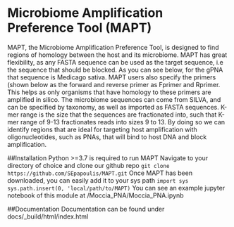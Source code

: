 Microbiome Amplification Preference Tool (MAPT)
=======
MAPT, the Microbiome Amplification Preference Tool, is designed to find regions of homology between the host and its microbiome. MAPT has great flexibility, as any FASTA sequence can be used as the target sequence, i.e the sequence that should be blocked. As you can see below, for the gPNA that sequence is Medicago sativa. MAPT users also specify the primers (shown below as the forward and reverse primer as Fprimer and Rprimer. This helps as only organisms that have homology to these primers are amplified in silico. The microbiome sequences can come from SILVA, and can be specified by taxonomy, as well as imported as FASTA sequences. K-mer range is the size that the sequences are fractionated into, such that K-mer range of 9-13 fractionates reads into sizes 9 to 13. By doing so we can identify regions that are ideal for targeting host amplification with oligonucleotides, such as PNAs, that will bind to host DNA and block amplification.  




##Installation
Python >=3.7 is required to run MAPT
Navigate to your directory of choice and clone our github repo
`git clone https://github.com/SEpapoulis/MAPT.git`
Once MAPT has been downloaded, you can easily add it to your sys path
`import sys`
`sys.path.insert(0, 'local/path/to/MAPT)`
You can see an example jupyter notebook of this module at /Moccia_PNA/Moccia_PNA.ipynb

##Documentation
Documentation can be found under docs/_build/html/index.html
